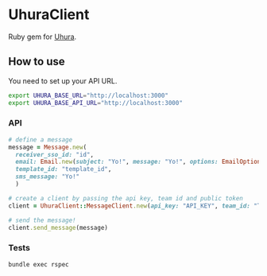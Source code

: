 # UhuraClient

Ruby gem for [Uhura](https://github.com/dailydrip/uhura/).

## How to use

You need to set up your API URL.

```sh
export UHURA_BASE_URL="http://localhost:3000"
export UHURA_BASE_API_URL="http://localhost:3000"
```


### API

```ruby
# define a message
message = Message.new(
  receiver_sso_id: "id",
  email: Email.new(subject: "Yo!", message: "Yo!", options: EmailOptions.new(cc: "someoneelse@example.com")),
  template_id: "template_id",
  sms_message: "Yo!"
  )

# create a client by passing the api key, team id and public token
client = UhuraClient::MessageClient.new(api_key: "API_KEY", team_id: "TEAM_ID", public_token: "PUBLIC_TOKEN")

# send the message!
client.send_message(message)
```

### Tests

```sh
bundle exec rspec
```

